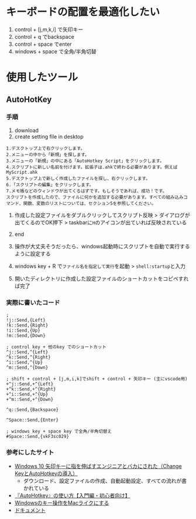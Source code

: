 # キーボードの配置を最適化したい

1. control + [j,m,k,i] で矢印キー
1. control + q でbackspace
1. control + space でenter
1. windows + space で全角/半角切替

# 使用したツール
## AutoHotKey

### 手順
1. download
1. create setting file in desktop
  ```
  1.デスクトップ上で右クリックします。
  2.メニューの中から「新規」を探します。
  3.メニューの「新規」の中にある「AutoHotkey Script」をクリックします。
  4.スクリプトに新しい名前を付けます。拡張子は.ahkで終わる必要があります。例えば MyScript.ahk
  5.デスクトップ上で新しく作成したファイルを探し、右クリックします。
  6.「スクリプトの編集」をクリックします。
  7.メモ帳などのウィンドウが出てくるはずです。もしそうであれば、成功！です。
  スクリプトを作成したので、ファイルに何かを追加する必要があります。すべての組み込みコマンド、関数、変数のリストについては、セクション5を参照してください。
  ```
1. 作成した設定ファイルをダブルクリックしてスクリプト反映 > ダイアログが出てくるのでOK押下 > taskbarに```H```のアイコンが出ていれば反映されている
1. end

1. 操作が大丈夫そうだったら、windows起動時にスクリプトを自動で実行するように設定する
  1. windows key + R で```ファイル名を指定して実行```を起動 > ```shell:startup```と入力
  1. 開いたディレクトリに作成した設定ファイルのショートカットをコピペすれば完了

### 実際に書いたコード
```
;
!j::Send,{Left}
!k::Send,{Right}
!i::Send,{Up}
!m::Send,{Down}

; control key + 他のkey でのショートカット
^j::Send,^{Left}
^k::Send,^{Right}
^i::Send,^{Up}
^m::Send,^{Down}

; shift + control + [j,m,i,k]でshift + control + 矢印キー (主にvscode用)
+^j::Send,+^{Left}
+^k::Send,+^{Right}
+^i::Send,+^{Up}
+^m::Send,+^{Down}

^q::Send,{Backspace}

^Space::Send,{Enter}

; windows key + space key で全角/半角切替え
#Space::Send,{vkF3sc029}
```

### 参考にしたサイト

- [Windows 10 矢印キーに指を伸ばすエンジニアとバカにされた（Change KeyとAutoHotkeyの導入）](https://qiita.com/riekure/items/49b941fa5159f9948313)
  -  ダウンロード、設定ファイルの作成、自動起動設定、すべての流れが書かれている
- [『AutoHotkey』の使い方【入門編・初心者向け】](https://fuchiaz.com/usage-autohotkey/#i-8)
- [Windowsのキー操作をMacライクにする](https://qiita.com/digitarhythm/items/d5dcc1e714f794d26536)
- [ドキュメント](http://ahkwiki.net/KeyList)

